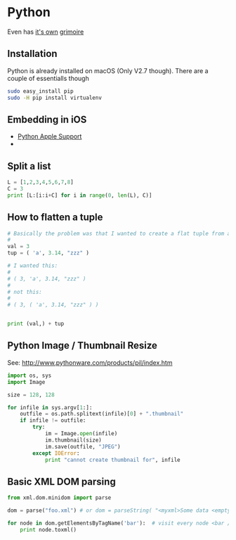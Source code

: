 # Python

Even has [it's own](http://taoofmac.com/space/dev/Python/Grimoire) [grimoire](./words.md)

## Installation

Python is already installed on macOS (Only V2.7 though). There are a couple of essentialls though

```bash
sudo easy_install pip
sudo -H pip install virtualenv
```

## Embedding in iOS

 * [Python Apple Support](https://github.com/pybee/Python-Apple-support)
 * [](https://pybee.org/project/using/ios-app/)

## Split a list

```python
L = [1,2,3,4,5,6,7,8]
C = 3
print [L:[i:i+C] for i in range(0, len(L), C)]
```

## How to flatten a tuple

```python
# Basically the problem was that I wanted to create a flat tuple from a tuple and a single value like such:
#
val = 3
tup = ( 'a', 3.14, "zzz" )

# I wanted this:
#
# ( 3, 'a', 3.14, "zzz" )
#
# not this: 
#
# ( 3, ( 'a', 3.14, "zzz" ) )


print (val,) + tup
```

## Python Image / Thumbnail Resize

See: http://www.pythonware.com/products/pil/index.htm

```python
import os, sys
import Image

size = 128, 128

for infile in sys.argv[1:]:
	outfile = os.path.splitext(infile)[0] + ".thumbnail"
	if infile != outfile:
		try:
			im = Image.open(infile)
			im.thumbnail(size)
			im.save(outfile, "JPEG")
		except IOError:
			print "cannot create thumbnail for", infile
```

## Basic XML DOM parsing

```python
from xml.dom.minidom import parse

dom = parse("foo.xml") # or dom = parseString( "<myxml>Some data <empty/> some more data</myxml>" )

for node in dom.getElementsByTagName('bar'):  # visit every node <bar />
    print node.toxml()
```